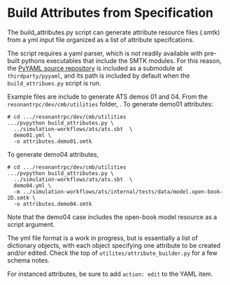 # Build Attributes from Specification

The build_attributes.py script can generate attribute resource files (.smtk)
from a yml input file organized as a list of attribute specifcations.

The script requires a yaml parser, which is not readily available with
pre-built pythons executables that include the SMTK modules. For this reason,
the [PyYAML source repository](https://github.com/yaml/pyyaml) is included as
a submodule at `thirdparty/pyyaml`, and its path is included by default when
the `build_attribues.py` script is run.

Example files are include to generate ATS demos 01 and 04. From the
`resonantrpc/dev/cmb/utilities` folder, . To generate demo01 attributes:

    # cd .../resonantrpc/dev/cmb/utilities
    .../pvpython build_attributes.py \
      ../simulation-workflows/ats/ats.sbt  \
      demo01.yml \
      -o attributes.demo01.smtk

To generate demo04 attributes,

    # cd .../resonantrpc/dev/cmb/utilities
    .../pvpython build_attributes.py \
      ../simulation-workflows/ats/ats.sbt  \
      demo04.yml \
      -m ../simulation-workflows/ats/internal/tests/data/model.open-book-2D.smtk \
      -o attributes.demo04.smtk

Note that the demo04 case includes the open-book model resource as a script
argument.

The yml file format is a work in progress, but is essentially a list of
dictionary objects, with each object specifying one attribute to be created
and/or edited. Check the top of `utilites/attribute_builder.py` for a few
schema notes.


For instanced attributes, be sure to add `action: edit` to the YAML item.
